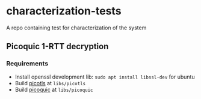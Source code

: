 # characterization-tests

A repo containing test for characterization of the system

## Picoquic 1-RTT decryption

### Requirements

* Install openssl development lib: `sudo apt install libssl-dev` for ubuntu
* Build [picotls](https://github.com/h2o/picotls) at `libs/picotls`
* Build [picoquic](https://github.com/private-octopus/picoquic) at `libs/picoquic`
